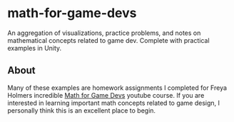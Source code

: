 # math-for-game-devs
An aggregation of visualizations, practice problems, and notes on mathematical concepts related to game dev. Complete with practical examples in Unity.

## About
Many of these examples are homework assignments I completed for Freya Holmers incredible [Math for Game Devs](https://youtu.be/MOYiVLEnhrw) youtube course.
If you are interested in learning important math concepts related to game design, I personally think this is an excellent place to begin.
